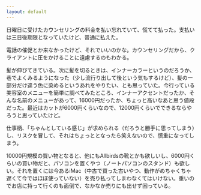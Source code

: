 ```yaml
---
layout: default
---
```


日曜日に受けたカウンセリングの料金を払い忘れていて、慌てて払った。支払いは三日後期限となっていたけど、普通に払えた。

電話の催促とか来なかったけど、それでいいのかな。カウンセリングだから、クライアントに圧をかけることに遠慮するのもわかる。

髪が伸びてきている。次に髪を切るときは、インナーカラーというのだろうか、巷でよくみるようになった（少し流行り出して後という気もするけど）、髪の一部分だけ違う色に染めるというあれをやりたい、とも思っていた。今行っている美容室のメニューを簡単に調べてみたところ、インナーアクセントだったか、そんな名前のメニューがあって、16000円だったか、ちょっと高いなあと思う値段だった。最近はカットが6000円くらいなので、12000円くらいでできるならやろうと思っていたけど。

仕事柄、「ちゃんとしている感じ」が求められる（だろうと勝手に思ってしまう）し、リスクを冒して、それはちょっととなったら笑えないので、慎重になってしまう。

10000円規模の買い物となると、他にもAllbirdsの靴とかも欲しいし、6000円くらいの買い物だと、パソコンを置くやつ（ノートパソコンのスタンド）も欲しい。それを置くには今あるiMac（中古で買った古いやつ、動作がめちゃくちゃ遅くて今ではほぼ使っていない）を売り払ってしまわなくてはいけない。重いのでお店に持って行くのも面倒で、なかなか売りにも出せず困っている。